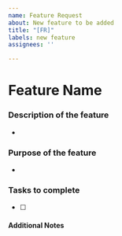 ```yaml
---
name: Feature Request
about: New feature to be added
title: "[FR]"
labels: new feature
assignees: ''

---
```


# Feature Name

### Description of the feature
* 

### Purpose of the feature
* 

### Tasks to complete
- [ ]

#### Additional Notes
